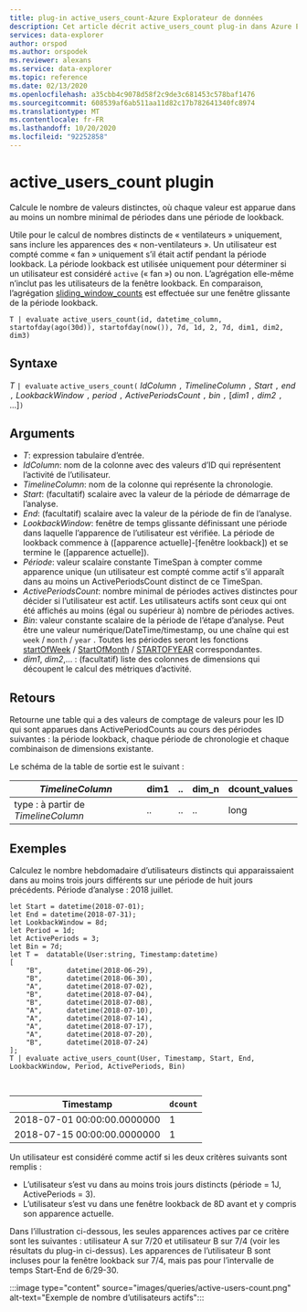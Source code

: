 ```yaml
---
title: plug-in active_users_count-Azure Explorateur de données
description: Cet article décrit active_users_count plug-in dans Azure Explorateur de données.
services: data-explorer
author: orspod
ms.author: orspodek
ms.reviewer: alexans
ms.service: data-explorer
ms.topic: reference
ms.date: 02/13/2020
ms.openlocfilehash: a35cbb4c9078d58f2c9de3c681453c578baf1476
ms.sourcegitcommit: 608539af6ab511aa11d82c17b782641340fc8974
ms.translationtype: MT
ms.contentlocale: fr-FR
ms.lasthandoff: 10/20/2020
ms.locfileid: "92252858"
---
```

# <a name="active_users_count-plugin"></a>active_users_count plugin

Calcule le nombre de valeurs distinctes, où chaque valeur est apparue dans au moins un nombre minimal de périodes dans une période de lookback.

Utile pour le calcul de nombres distincts de « ventilateurs » uniquement, sans inclure les apparences des « non-ventilateurs ». Un utilisateur est compté comme « fan » uniquement s’il était actif pendant la période lookback. La période lookback est utilisée uniquement pour déterminer si un utilisateur est considéré `active` (« fan ») ou non. L’agrégation elle-même n’inclut pas les utilisateurs de la fenêtre lookback. En comparaison, l’agrégation [sliding_window_counts](sliding-window-counts-plugin.md) est effectuée sur une fenêtre glissante de la période lookback.

```kusto
T | evaluate active_users_count(id, datetime_column, startofday(ago(30d)), startofday(now()), 7d, 1d, 2, 7d, dim1, dim2, dim3)
```

## <a name="syntax"></a>Syntaxe

*T* `| evaluate` `active_users_count(` *IdColumn* `,` *TimelineColumn* `,` *Start* `,` *end* `,` *LookbackWindow* `,` *period* `,` *ActivePeriodsCount* `,` *bin* `,` [*dim1* `,` *dim2* `,` ...]`)`

## <a name="arguments"></a>Arguments

* *T*: expression tabulaire d’entrée.
* *IdColumn*: nom de la colonne avec des valeurs d’ID qui représentent l’activité de l’utilisateur. 
* *TimelineColumn*: nom de la colonne qui représente la chronologie.
* *Start*: (facultatif) scalaire avec la valeur de la période de démarrage de l’analyse.
* *End*: (facultatif) scalaire avec la valeur de la période de fin de l’analyse.
* *LookbackWindow*: fenêtre de temps glissante définissant une période dans laquelle l’apparence de l’utilisateur est vérifiée. La période de lookback commence à ([apparence actuelle]-[fenêtre lookback]) et se termine le ([apparence actuelle]). 
* *Période*: valeur scalaire constante TimeSpan à compter comme apparence unique (un utilisateur est compté comme actif s’il apparaît dans au moins un ActivePeriodsCount distinct de ce TimeSpan.
* *ActivePeriodsCount*: nombre minimal de périodes actives distinctes pour décider si l’utilisateur est actif. Les utilisateurs actifs sont ceux qui ont été affichés au moins (égal ou supérieur à) nombre de périodes actives.
* *Bin*: valeur constante scalaire de la période de l’étape d’analyse. Peut être une valeur numérique/DateTime/timestamp, ou une chaîne qui est `week` / `month` / `year` . Toutes les périodes seront les fonctions [startOfWeek](startofweekfunction.md) / [StartOfMonth](startofmonthfunction.md) / [STARTOFYEAR](startofyearfunction.md) correspondantes.
* *dim1*, *dim2*,... : (facultatif) liste des colonnes de dimensions qui découpent le calcul des métriques d’activité.

## <a name="returns"></a>Retours

Retourne une table qui a des valeurs de comptage de valeurs pour les ID qui sont apparues dans ActivePeriodCounts au cours des périodes suivantes : la période lookback, chaque période de chronologie et chaque combinaison de dimensions existante.

Le schéma de la table de sortie est le suivant :

|*TimelineColumn*|dim1|..|dim_n|dcount_values|
|---|---|---|---|---|
|type : à partir de *TimelineColumn*|..|..|..|long|


## <a name="examples"></a>Exemples

Calculez le nombre hebdomadaire d’utilisateurs distincts qui apparaissaient dans au moins trois jours différents sur une période de huit jours précédents. Période d’analyse : 2018 juillet.

```kusto
let Start = datetime(2018-07-01);
let End = datetime(2018-07-31);
let LookbackWindow = 8d;
let Period = 1d;
let ActivePeriods = 3;
let Bin = 7d; 
let T =  datatable(User:string, Timestamp:datetime)
[
    "B",      datetime(2018-06-29),
    "B",      datetime(2018-06-30),
    "A",      datetime(2018-07-02),
    "B",      datetime(2018-07-04),
    "B",      datetime(2018-07-08),
    "A",      datetime(2018-07-10),
    "A",      datetime(2018-07-14),
    "A",      datetime(2018-07-17),
    "A",      datetime(2018-07-20),
    "B",      datetime(2018-07-24)
]; 
T | evaluate active_users_count(User, Timestamp, Start, End, LookbackWindow, Period, ActivePeriods, Bin)



```

|Timestamp|`dcount`|
|---|---|
|2018-07-01 00:00:00.0000000|1|
|2018-07-15 00:00:00.0000000|1|

Un utilisateur est considéré comme actif si les deux critères suivants sont remplis : 
* L’utilisateur s’est vu dans au moins trois jours distincts (période = 1J, ActivePeriods = 3).
* L’utilisateur s’est vu dans une fenêtre lookback de 8D avant et y compris son apparence actuelle.

Dans l’illustration ci-dessous, les seules apparences actives par ce critère sont les suivantes : utilisateur A sur 7/20 et utilisateur B sur 7/4 (voir les résultats du plug-in ci-dessus). Les apparences de l’utilisateur B sont incluses pour la fenêtre lookback sur 7/4, mais pas pour l’intervalle de temps Start-End de 6/29-30. 

:::image type="content" source="images/queries/active-users-count.png" alt-text="Exemple de nombre d’utilisateurs actifs":::
